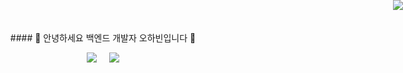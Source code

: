 <!-- Hits Badge를 오른쪽 상단에 고정 -->
<div style="position: absolute; right: 0; top: 0; z-index: 1000;">
  <a href="https://hits.seeyoufarm.com">
    <img src="https://hits.seeyoufarm.com/api/count/incr/badge.svg?url=https%3A%2F%2Fgithub.com%2FHABINOH&count_bg=%2379C83D&title_bg=%23555555&icon=&icon_color=%23E7E7E7&title=hits&edge_flat=false"/>
  </a>
</div>

<div align="center">
  #### 👋 안녕하세요 백엔드 개발자 오하빈입니다 👋
</div>

<!-- GitHub 통계 및 백준 티어 배지를 중앙에 표시, 백준 티어 위에 margin 적용 -->
<p align="center" style="position: relative; top: 20px;"> <!-- 상단에 margin 추가 -->
  <div style="display: flex; justify-content: center; align-items: center;">
    <img src="https://github-readme-stats.vercel.app/api?username=HABINOH&theme=vue&show_icons=true"/>
    <a href="https://solved.ac/habin226" style="margin-left: 20px;">
      <img src="http://mazassumnida.wtf/api/v2/generate_badge?boj=habin226"/>
    </a>
  </div>
</p>


<!--
**HABINOH/HABINOH** is a ✨ _special_ ✨ repository because its `README.md` (this file) appears on your GitHub profile.

Here are some ideas to get you started:

- 🔭 I’m currently working on ...
- 🌱 I’m currently learning ...
- 👯 I’m looking to collaborate on ...
- 🤔 I’m looking for help with ...
- 💬 Ask me about ...
- 📫 How to reach me: ...
- 😄 Pronouns: ...
- ⚡ Fun fact: ...
-->
